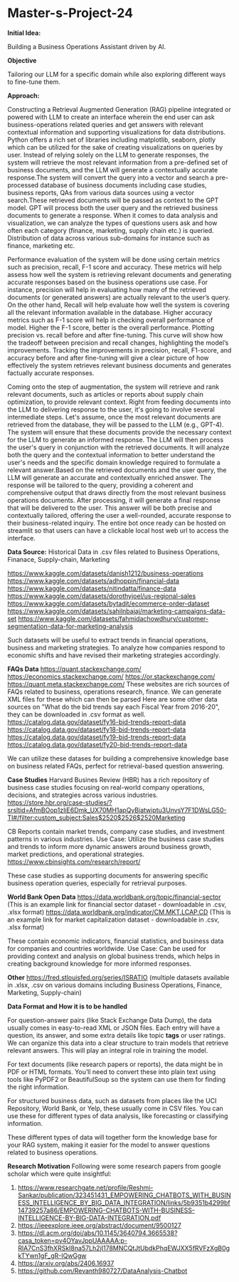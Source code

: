 # Master-s-Project-24

**Initial Idea:**  

Building a Business Operations Assistant driven by AI.

**Objective**

Tailoring our LLM for a specific domain while also exploring different ways to fine-tune them.

**Approach:**

Constructing a Retrieval Augmented Generation (RAG) pipeline integrated or powered with LLM to create an interface wherein the end user can ask business-operations related queries and get answers with relevant contextual information and supporting visualizations for data distributions. Python offers a rich set of libraries including matplotlib, seaborn, plotly which can be utilized for the sake of creating visualizations on queries by user.
Instead of relying solely on the LLM to generate responses, the system will retrieve the most relevant information from a pre-defined set of business documents, and the LLM will generate a contextually accurate response.The system will convert the query into a vector and search a pre-processed database of business documents including case studies, business reports, QAs from various data sources using a vector search.These retrieved documents will be passed as context to the GPT model.
GPT will process both the user query and the retrieved business documents to generate a response. 
When it comes to data analysis and visualization, we can analyze the types of questions users ask and how often each category (finance, marketing, supply chain etc.) is queried. Distribution of data across various sub-domains for instance such as finance, marketing etc. 

Performance evaluation of the system will be done using certain metrics such as precision, recall, F-1 score and accuracy. These metrics will help assess how well the system is retrieving relevant documents and generating accurate responses based on the business operations use case. For instance, precision will help in evaluating how many of the retrieved documents (or generated answers) are actually relevant to the user’s query. On the other hand, Recall will help evaluate how well the system is covering all the relevant information available in the database. Higher accuracy metrics such as F-1 score will help in checking overall performance of model. Higher the F-1 score, better is the overall performance. Plotting precision vs. recall before and after fine-tuning. This curve will show how the tradeoff between precision and recall changes, highlighting the model’s improvements. Tracking the improvements in precision, recall, F1-score, and accuracy before and after fine-tuning will give a clear picture of how effectively the system retrieves relevant business documents and generates factually accurate responses.

Coming onto the step of augmentation, the system will retrieve and rank relevant documents, such as articles or reports about supply chain optimization, to provide relevant context. 
Right from feeding documents into the LLM to delivering response to the user, it's going to involve several intermediate steps. Let's assume, once the most relevant documents are retrieved from the database, they will be passed to the LLM (e.g., GPT-4). The system will ensure that these documents provide the necessary context for the LLM to generate an informed response. The LLM will then process the user's query in conjunction with the retrieved documents. It will analyze both the query and the contextual information to better understand the user's needs and the specific domain knowledge required to formulate a relevant answer.Based on the retrieved documents and the user query, the LLM will generate an accurate and contextually enriched answer. The response will be tailored to the query, providing a coherent and comprehensive output that draws directly from the most relevant business operations documents. After processing, it will generate a final response that will be delivered to the user. This answer will be both precise and contextually tailored, offering the user a well-rounded, accurate response to their business-related inquiry.
The entire bot once ready can be hosted on streamlit so that users can have a clickable local host web url to access the interface.

**Data Source:**
Historical Data in .csv files related to Business Operations, Finanace, Supply-chain, Marketing

https://www.kaggle.com/datasets/danish1212/business-operations
https://www.kaggle.com/datasets/adhoppin/financial-data
https://www.kaggle.com/datasets/nitindatta/finance-data
https://www.kaggle.com/datasets/dorothyjoel/us-regional-sales
https://www.kaggle.com/datasets/bytadit/ecommerce-order-dataset
https://www.kaggle.com/datasets/sahilnbajaj/marketing-campaigns-data-set
https://www.kaggle.com/datasets/fahmidachowdhury/customer-segmentation-data-for-marketing-analysis

Such datasets will be useful to extract trends in financial operations, business and marketing strategies. To analyze how companies respond to economic shifts and have revised their marketing strategies accordingly.

**FAQs Data**
https://quant.stackexchange.com/
https://economics.stackexchange.com/
https://or.stackexchange.com/
https://quant.meta.stackexchange.com/
These websites are rich sources of FAQs related to business, operations research, finance. We can generate XML files for these which can then be parsed 
Here are some other data sources on "What do the bid trends say each Fiscal Year from 2016-20", they can be downloaded in .csv format as well.
https://catalog.data.gov/dataset/fy16-bid-trends-report-data
https://catalog.data.gov/dataset/fy18-bid-trends-report-data
https://catalog.data.gov/dataset/fy19-bid-trends-report-data
https://catalog.data.gov/dataset/fy20-bid-trends-report-data

We can utilize these datases for building a comprehensive knowledge base on business related FAQs, perfect for retrieval-based question answering.

**Case Studies**
Harvard Busines Review (HBR) has a rich repository of business case studies focusing on real-world company operations, decisions, and strategies across various industries.
https://store.hbr.org/case-studies/?srsltid=AfmBOop1zIiE6Dmk_UX70MH1apQyBiatwiptu3UnvsY7F1DWsLG50-TI#/filter:custom_subject:Sales$2520$2526$2520Marketing

CB Reports contain market trends, company case studies, and investment patterns in various industries.
Use Case: Utilize the business case studies and trends to inform more dynamic answers around business growth, market predictions, and operational strategies.
https://www.cbinsights.com/research/report/


These case studies as supporting documents for answering specific business operation queries, especially for retrieval purposes.

**World Bank Open Data**
https://data.worldbank.org/topic/financial-sector (This is an example link for financial sector dataset -  downloadable in .csv, .xlsx format)
https://data.worldbank.org/indicator/CM.MKT.LCAP.CD (This is an example link for market capitalization dataset -  downloadable in .csv, .xlsx format)

These contain economic indicators, financial statistics, and business data for companies and countries worldwide.
Use Case: Can be used for providing context and analysis on global business trends, which helps in creating background knowledge for more informed responses.




**Other**
https://fred.stlouisfed.org/series/ISRATIO (multiple datasets available in .xlsx, .csv on various domains including Business Operations, Finance, Marketing, Supply-chain)



**Data Format and How it is to be handled**

For question-answer pairs (like Stack Exchange Data Dump), the data usually comes in easy-to-read XML or JSON files. Each entry will have a question, its answer, and some extra details like topic **tags** or user ratings. We can organize this data into a clear structure to train models that retrieve relevant answers. This will play an integral role in training the model. 

For text documents (like research papers or reports), the data might be in PDF or HTML formats. You’ll need to convert these into plain text using tools like PyPDF2 or BeautifulSoup so the system can use them for finding the right information.

For structured business data, such as datasets from places like the UCI Repository, World Bank, or Yelp, these usually come in CSV files. You can use these for different types of data analysis, like forecasting or classifying information.

These different types of data will together form the knowledge base for your RAG system, making it easier for the model to answer questions related to business operations.


**Research Motivation**
Following were some research papers from google scholar which were quite insightful:
1. https://www.researchgate.net/profile/Reshmi-Sankar/publication/323451431_EMPOWERING_CHATBOTS_WITH_BUSINESS_INTELLIGENCE_BY_BIG_DATA_INTEGRATION/links/5b9351b4299bf14739257a86/EMPOWERING-CHATBOTS-WITH-BUSINESS-INTELLIGENCE-BY-BIG-DATA-INTEGRATION.pdf
2. https://ieeexplore.ieee.org/abstract/document/9500127
3. https://dl.acm.org/doi/abs/10.1145/3640794.3665538?casa_token=pv4OYavJppUAAAAA:p-RlA7CnS3fhXRSkI8na57Lh2jI178MNCQtJtUbdkPhqEWJXX5fRVFzXgB0gkTYwn1gF_gR-IQwGgw
4. https://arxiv.org/abs/2406.16937
5. https://github.com/Revanth980727/DataAnalysis-Chatbot



